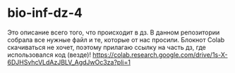 # bio-inf-dz-4

Это описание всего того, что происходит в дз. В данном репозитории собрала все нужные файл и те, которые от нас просили.
Блокнот Colab скачиваться не хочет, поэтому прилагаю ссылку на часть дз, где использовался код (везде)!
https://colab.research.google.com/drive/1s-X-6DJHSvhcVLdAzJBLV_AgdJwOc3za?pli=1
